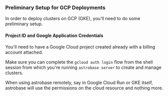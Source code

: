 ### Preliminary Setup for GCP Deployments

In order to deploy clusters on GCP (GKE), you'll need to do some preliminary setup.

#### Project ID and Google Application Credentials

You'll need to have a Google Cloud project created already with a billing account attached.

Make sure you can complete the `gcloud auth login` flow from the shell session from which you're running `astrobase server` to create and manage clusters.

When using astrobase remotely, say in Google Cloud Run or GKE itself, astrobase will use the permissions on the cloud resource and nothing more.
